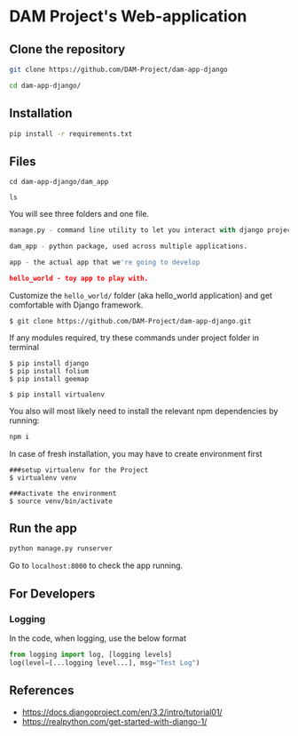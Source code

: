 # DAM Project's Web-application

## Clone the repository

```bash
git clone https://github.com/DAM-Project/dam-app-django

cd dam-app-django/

```

## Installation

```bash
pip install -r requirements.txt
```

## Files

```
cd dam-app-django/dam_app

ls
```

You will see three folders and one file.

```python
manage.py - command line utility to let you interact with django project

dam_app - python package, used across multiple applications.

app - the actual app that we're going to develop

hello_world - toy app to play with.
```

Customize the `hello_world/` folder (aka hello_world application) and get comfortable with Django framework.


```
$ git clone https://github.com/DAM-Project/dam-app-django.git
```


If any modules required, try these commands under project folder in terminal
```
$ pip install django
$ pip install folium
$ pip install geemap

$ pip install virtualenv
```

You also will most likely need to install the relevant npm dependencies by running:

```bash
npm i
```

In case of fresh installation, you may have to create environment first
```
###setup virtualenv for the Project
$ virtualenv venv

###activate the environment
$ source venv/bin/activate

```
## Run the app

```python
python manage.py runserver
```

Go to `localhost:8000` to check the app running.

## For Developers

### Logging

In the code, when logging, use the below format

```python
from logging import log, [logging levels]
log(level=[...logging level...], msg="Test Log")
```

## References

* <https://docs.djangoproject.com/en/3.2/intro/tutorial01/>
* <https://realpython.com/get-started-with-django-1/>
